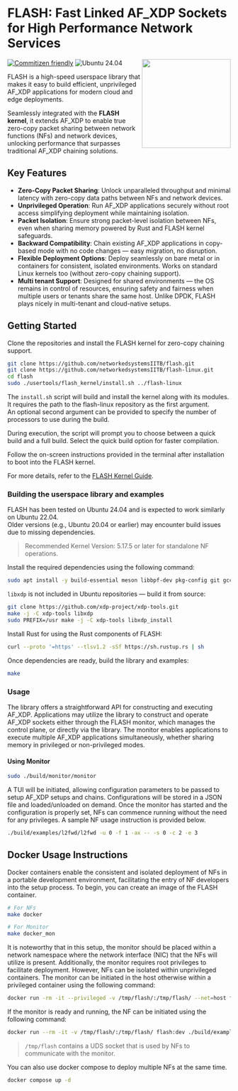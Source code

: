 # FLASH: Fast Linked AF_XDP Sockets for High Performance Network Services

<img align="right" width="200" height="200" src="https://www.cse.iitb.ac.in/~debojeetdas/flash/flash.png">

[![Commitizen friendly](https://img.shields.io/badge/commitizen-friendly-brightgreen.svg)](http://commitizen.github.io/cz-cli/)
![Ubuntu 24.04](https://github.com/rickydebojeet/flash/actions/workflows/main.yml/badge.svg)

FLASH is a high-speed userspace library that makes it easy to build efficient, unprivileged AF_XDP applications for modern cloud and edge deployments.

Seamlessly integrated with the **FLASH kernel**, it extends AF_XDP to enable true zero-copy packet sharing between network functions (NFs) and network devices, unlocking performance that surpasses traditional AF_XDP chaining solutions.

## Key Features
- **Zero-Copy Packet Sharing**: Unlock unparalleled throughput and minimal latency with zero-copy data paths between NFs and network devices.
- **Unprivileged Operation**: Run AF_XDP applications securely without root access simplifying deployment while maintaining isolation.
- **Packet Isolation**: Ensure strong packet-level isolation between NFs, even when sharing memory powered by Rust and FLASH kernel safeguards.
- **Backward Compatibility**: Chain existing AF_XDP applications in copy-based mode with no code changes — easy migration, no disruption.
- **Flexible Deployment Options**: Deploy seamlessly on bare metal or in containers for consistent, isolated environments. Works on standard Linux kernels too (without zero-copy chaining support).
- **Multi tenant Support**: Designed for shared environments — the OS remains in control of resources, ensuring safety and fairness when multiple users or tenants share the same host. Unlike DPDK, FLASH plays nicely in multi-tenant and cloud-native setups.

## Getting Started

Clone the repositories and install the FLASH kernel for zero-copy chaining support.
```bash
git clone https://github.com/networkedsystemsIITB/flash.git
git clone https://github.com/networkedsystemsIITB/flash-linux.git
cd flash
sudo ./usertools/flash_kernel/install.sh ../flash-linux
```

The `install.sh` script will build and install the kernel along with its modules.  
It requires the path to the flash-linux repository as the first argument.  
An optional second argument can be provided to specify the number of processors to use during the build.

During execution, the script will prompt you to choose between a quick build and a full build. Select the quick build option for faster compilation.

Follow the on-screen instructions provided in the terminal after installation to boot into the FLASH kernel.

For more details, refer to the [FLASH Kernel Guide](./doc/flash_kernel/flash_kernel.md).

### Building the userspace library and examples

FLASH has been tested on Ubuntu 24.04 and is expected to work similarly on Ubuntu 22.04.  
Older versions (e.g., Ubuntu 20.04 or earlier) may encounter build issues due to missing dependencies.

> Recommended Kernel Version: 5.17.5 or later for standalone NF operations.

Install the required dependencies using the following command:

```bash
sudo apt install -y build-essential meson libbpf-dev pkg-config git gcc-multilib clang llvm lld m4 libpcap-dev libcjson-dev libncurses-dev libnuma-dev
```

`libxdp` is not included in Ubuntu repositories — build it from source:

```bash
git clone https://github.com/xdp-project/xdp-tools.git
make -j -C xdp-tools libxdp
sudo PREFIX=/usr make -j -C xdp-tools libxdp_install
```

Install Rust for using the Rust components of FLASH:

```bash
curl --proto '=https' --tlsv1.2 -sSf https://sh.rustup.rs | sh
```

Once dependencies are ready, build the library and examples:

```bash
make
```

### Usage

The library offers a straightforward API for constructing and executing AF_XDP. Applications may utilize the library to construct and operate AF_XDP sockets either through the FLASH monitor, which manages the control plane, or directly via the library. The monitor enables applications to execute multiple AF_XDP applications simultaneously, whether sharing memory in privileged or non-privileged modes.

#### Using Monitor

```bash
sudo ./build/monitor/monitor 
```

A TUI will be initiated, allowing configuration parameters to be passed to setup AF_XDP setups and chains. Configurations will be stored in a JSON file and loaded/unloaded on demand. Once the monitor has started and the configuration is properly set, NFs can commence running without the need for any privileges. A sample NF usage instruction is provided below.

```bash
./build/examples/l2fwd/l2fwd -u 0 -f 1 -ax -- -s 0 -c 2 -e 3
```

## Docker Usage Instructions

Docker containers enable the consistent and isolated deployment of NFs in a portable development environment, facilitating the entry of NF developers into the setup process. To begin, you can create an image of the FLASH container.  

```bash
# For NFs
make docker

# For Monitor
make docker_mon
```

It is noteworthy that in this setup, the monitor should be placed within a network namespace where the network interface (NIC) that the NFs will utilize is present. Additionally, the monitor requires root privileges to facilitate deployment. However, NFs can be isolated within unprivileged containers. The monitor can be initiated in the host otherwise within a privileged container using the following command:

```bash
docker run -rm -it --privileged -v /tmp/flash/:/tmp/flash/ --net=host flash:mon ./build/monitor/monitor
```

 If the monitor is ready and running, the NF can be initiated using the following command:

```bash
docker run --rm -it -v /tmp/flash/:/tmp/flash/ flash:dev ./build/examples/l2fwd/l2fwd -u 0 -f 1 -ax -- -s 0 -c 2 -e 3
```

> `/tmp/flash` contains a UDS socket that is used by NFs to communicate with the monitor.

You can also use docker compose to deploy multiple NFs at the same time.

```bash
docker compose up -d
```
